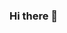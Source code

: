 ### Hi there 👋

<!--
**Akshat4112/akshat4112** is a ✨ _special_ ✨ repository because its `README.md` (this file) appears on your GitHub profile.

<p>Here are some ideas to get you started:
Hi, I'm Akshat, thanks for taking time out and checking my profile. I'm a Machine Learning Engineer, with an insatiable intellectual curiosity, and the ability to mine hidden gems located within a large set of data through data analysis, followed by feature engineering and then training model and putting it in production followed by deployment on AWS or GCP.

As a machine-learning engineer, I enjoy bridging the gap between machine and intelligence, combining my technical knowledge over real-life problems to create an intelligent product. My goal is to always build products that are intelligent and efficient under the hood while providing engaging, analytical, and result-oriented user experiences.

When I'm not in front of a computer screen, I'm probably thinking over an idea, around the chessboard, or spending time on knowledge acquisition via book or MOOC. 
</p>

- 🔭 I’m currently working on ...
- 🌱 I’m currently learning ...
- 👯 I’m looking to collaborate on ...
- 🤔 I’m looking for help with ...
- 💬 Ask me about ...
- 📫 How to reach me: ...
- 😄 Pronouns: ...
- ⚡ Fun fact: ...
-->
